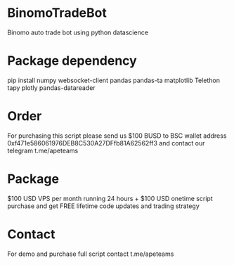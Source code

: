 # BinomoTradeBot
Binomo auto trade bot using python datascience

# Package dependency

pip install numpy websocket-client pandas pandas-ta matplotlib Telethon tapy plotly pandas-datareader

# Order

For purchasing this script please send us $100 BUSD to BSC wallet address 0xf471e586061976DEB8C530A27DFfb81A62562ff3 and contact our telegram t.me/apeteams

# Package

$100 USD VPS per month running 24 hours + $100 USD onetime script purchase and get FREE lifetime code updates and trading strategy

# Contact

For demo and purchase full script contact t.me/apeteams
